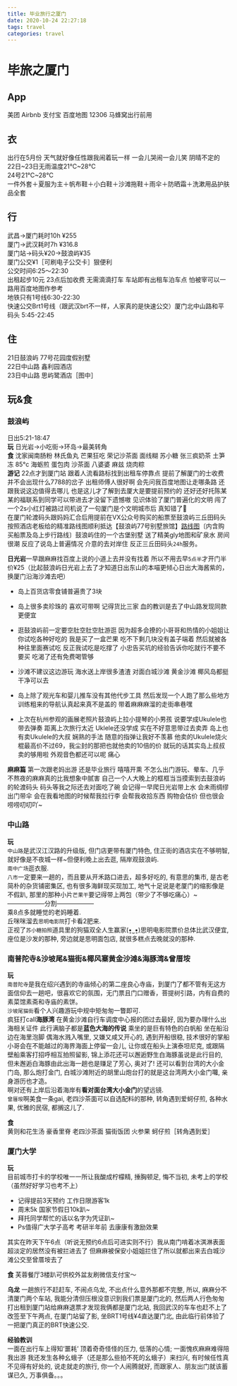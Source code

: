 ```yaml
---
title: 毕业旅行之厦门
date: 2020-10-24 22:27:18
tags: travel
categories: travel
---
```

# **毕旅之厦门**  
## App  
美团 Airbnb 支付宝 百度地图 12306 马蜂窝出行前用  

## 衣  
出行在5月份 天气就好像任性跟我闹着玩一样 一会儿哭闹一会儿笑 阴晴不定的  
22日~23日无雨温度21℃~28℃  
24号21℃~28℃  
一件外套＋夏服为主＋帆布鞋＋小白鞋＋沙滩拖鞋＋雨伞＋防晒霜＋洗漱用品护肤品全套

## 行
武昌→厦门耗时10h ¥255  
厦门→武汉耗时7h ¥316.8  
厦门站→码头¥20→鼓浪屿¥35  
厦门公交¥1［可刷电子公交卡］狠便利  
公交时间6:25～22:30  
出租起步10元 23点后加收费 无需滴滴打车 车站即有出租车泊车点 怕被宰可以一路用百度地图作参考  
地铁只有1号线6:30-22:30  
快速公交Brt1号线（跟武汉brt不一样，人家真的是快速公交）厦门北︎中山路和平码头 5:45-22:45

## 住  
21日鼓浪屿 77号花园度假别墅   
22日中山路 鑫利园酒店  
23日中山路 思屿鹭酒店［图中］  


## 玩&食
### **鼓浪屿** 
日出5:21-18:47  
**玩** 日光岩→小吃街→环岛→最美转角  
**食** 沈家闽南肠粉 林氏鱼丸 芒果狂吃 荣记沙茶面 面线糊 苏小糖 张三疯奶茶 土笋冻 85°c 海蛎煎 蛋包肉 沙茶面 八婆婆 麻兹 烧肉粽  
**游记**   22点才到厦门站 跟着人流看路标找到出租车停靠点 提前了解厦门的士收费并不会出现什么7788的岔子 出租师傅人很好啊 会先问我百度地图让走哪条路 还跟我说这边值得去哪儿 也是这儿才了解到去厦大是要提前预约的 还好还好托陈某某的福联系到同学可以带进去才没留下遗憾嗷 见识体验了厦门普遍化的文明 闯了一个2s小红灯被路过司机说了一句厦门是个文明城市后 真知错了🥺   
在厦门轮渡码头跟妈妈汇合后用提前在VX公众号购买的船票至鼓浪屿三丘田码头 按照酒店老板给的精准路线图顺利抵达【鼓浪屿77号别墅旅馆】[路线图]( https://www.meipian.cn/pyuplcn?from=other&v=4.1.0)〔内含购买船票及岛上步行路线〕鼓浪屿住的一个古堡别墅 送了精美gly地图和矿泉水 房间很潮 反应了说岛上普遍情况 介意的去对岸住 反正三丘田码头``24h``服务。    

**日光岩**一早跟麻麻找百度上说的小道上去并没有找着 所以不用去早``5点半``才开门半价¥25（比起鼓浪屿日光岩上去了才知道日出东山的本喵更倾心日出大海酱紫的，换厦门沿海沙滩去吧）  
* 岛上百货店零食铺普遍贵了3块  
* 岛上很多卖珍珠的 喜欢可带啊 记得货比三家 血的教训是去了中山路发现同款更便宜

* 逛鼓浪屿前一定要空肚空肚空肚游逛 因为超多会撩的小哥哥和热情的小姐姐让你试吃各种好吃的 我是买了一盒芒果 吃不下剩几块没有盖子端着 然后就被各种往里面赛试吃 反正我试吃是吃撑了 小忠告买坑的经验告诉你吃就行不要不要买 吃渴了还有免费喝管够  
* 沙滩不建议这边游玩 海水送上岸很多渣渣 对面白城沙滩 黄金沙滩 椰风岛都挺干净可以去   
* 岛上除了观光车和婴儿推车没有其他代步工具 然后发现一个人跑了那么些地方 训练粗来的导航认真起来真不是盖的 带着麻麻麻溜的走街串巷嘿
* 上次在杭州参观的画展老照片鼓浪屿上拉小提琴的小男孩 说要学成Ukulele也带去弹奏 距离上次旅行太近 Uklele还没学成 实在不好意思带过去卖弄 岛上也有卖Ukulele的大叔 娴熟的手法 随意的指弹让我好不羡慕 他卖的Ukulele烧火棍最高价不过69，我尘封的那把也就他卖的10倍的价 就玩的话其实岛上叔叔卖的够用啦 外观音色都还可以呢 痛心  

**麻麻篇** 第一次跟老妈出游 还是毕业旅行 嘻嘻开熏 不怎么出门游玩、晕车、几乎不熬夜的麻麻真的比我想象中腻害 自己一个人大晚上的框框当当摸索到去鼓浪屿的轮渡码头 码头等我之际还去对面吃了碗  会记得一早爬日光岩带上水 会未雨绸缪出门带伞 会在我看地图的时候帮我拉行李 会帮我收拾东西 购物会估价 但也很会唠唠叨叨吖~


### **中山路**   
**玩**   
``中山路``是武汉江汉路的升级版, 但门店更带有厦门特色,  住正街的酒店实在不够明智, 就好像是不夜城一样~但便利晚上出去逛, 隔岸观鼓浪屿.  
``南中广场``逛衣服.   
``八市``一定要来一趟的，而且要从开禾路口进去，超多好吃的, 有意思的集市, 是古老简朴的杂货铺密集区, 也有很多海鲜现买现加工, 地气十足说是老厦门的缩影像是不假趴, 那里的那种小片``芒果干``要记得带上两包（带少了不够吃痛心）~  
——————分割——————  
乘8点多就睡觉的老妈睡着.  
丘咪咪溜去``思明电影院``打卡看2肥来.  
正视了``苏小糖拍照``道具里的狗猫双全人生赢家(•͈˽•͈)思明电影院票价总体比武汉便宜, 座位是沙发的那种, 旁边就是思明面包店, 就很多糕点去晚就没的那种.


### **南普陀寺&沙坡尾&猫街&椰风寨黄金沙滩&海豚湾&曾厝垵**
**玩**   
``南普陀寺``是我在绍兴遇到的寺庙倾心的第二座良心寺庙，到厦门了都不管有无这方面信仰去一趟吧，很喜欢它的氛围，无门票且门口赠香，菩提树引路，内有自费的素菜馆素斋和寺庙的素饼。  
``沙坡尾猫街``看个人兴趣游玩中规中矩匆匆一瞥即可.  
疯狂打call**海豚湾** 在黄金沙滩自行车调度中心报的团过去最好, 因为要办理什么出海相关证件
此行满脑子都是**蓝色大海的传说** 乘坐的是巨有特色的白帆船 坐在船沿边在海里泡脚 偶海水溅入嘴里, 又嫌又咸又开心的, 遇到开船很稳, 技术很好的掌船小哥会在不能越过的海界海面上停留一会儿, 让你或在船头上演泰坦尼克, 或跟隔壁船乘客打招呼相互拍照留影, 锦上添花还可以邂逅野生白海豚虽说是此行目的, 但未邂逅白海豚由此出海一趟也是赚足了芳心, 奥对了! 还可以看到台湾的大小金门岛, 那么炮打金门, 白城沙滩附近的胡里山炮台打的就是这台湾两大小金门囖, 亲身游历也才造。  
 啊对还有上岸后沿着海岸有**看对面台湾大小金门**的望远镜.  
 ``曾厝垵``啊美食一条gai, 老四沙茶面可以自选配料的那种, 转角遇到爱蚵仔煎, 各种水果, 优雅的民宿, 都搁这儿了.


**食**   
黄则和花生汤 豪香里脊 老四沙茶面 猫街饭团 火参果 蚵仔煎［转角遇到爱］


### **厦门大学**  
**玩**   
目前城市打卡的学校唯一一所让我酸成柠檬精, 捶胸顿足, 悔不当初, 未考上的学校（虽然好好学习也考不上）
 * 记得提前3天预约 工作日限游客1k
 * 周末5k 国家节假日10k趴~
 * 拜托同学帮忙的话以名字为凭证趴~
 * Ps值得广大学子高考 考研半年前 去康康有激励效果  

其实在昨天下午6点（听说无预约6点后可进实则不行）我从南门啃着冰淇淋表面超淡定的居然没有被拦进去了 但麻麻被保安小姐姐拦住了所以就都出来去白城沙滩公交至曾厝垵去了


**食** 芙蓉餐厅3楼趴可供校外盆友刷微信支付宝～


**乌龙** 一趟旅行不赶赶车, 不闹点乌龙, 不出点什么意外那都不完整, 所以, 麻麻分不清厦门两个车站, 我能分清但压根没意识到我们票是厦门北的, 然后两人行色匆匆打出租到厦门站给麻麻退票才发现我俩都是厦门北站, 我回武汉的车车也赶不上了改签至下午两点, 在厦门站留了影, 坐BRT1号线¥4直达厦门北, 由此临行前体验了一把厦门真正的BRT快速公交.

**经验教训**  
一面在出行车上得知‘噩耗’  顶着奇奇怪怪的压力, 低落的心情; 一面愧疚麻麻难得陪我出游 我还发生各种幺蛾子（还是那么些拍不死的幺蛾子）来扫兴, 有时候任性真不见得有好处的, 说走就走的旅行, 你一个人闹腾就好, 而跟家人、朋友出门就该蓄谋已久, 万事俱备。。。
